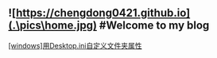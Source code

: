 ![https://chengdong0421.github.io](.\pics\home.jpg)
#Welcome to my blog
---  
[[windows]用Desktop.ini自定义文件夹属性](https://chengdong0421.github.io/blog/posts/2018/03/addInfoTip.html)
